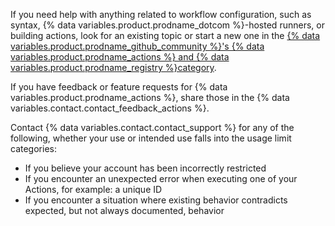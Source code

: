 If you need help with anything related to workflow configuration, such as syntax, {% data variables.product.prodname_dotcom %}-hosted runners, or building actions, look for an existing topic or start a new one in the [{% data variables.product.prodname_github_community %}'s {% data variables.product.prodname_actions %} and {% data variables.product.prodname_registry %}category](https://github.com/orgs/github-community/discussions/categories/actions-and-packages).

If you have feedback or feature requests for {% data variables.product.prodname_actions %}, share those in the {% data variables.contact.contact_feedback_actions %}.

Contact {% data variables.contact.contact_support %} for any of the following, whether your use or intended use falls into the usage limit categories:

* If you believe your account has been incorrectly restricted
* If you encounter an unexpected error when executing one of your Actions, for example: a unique ID
* If you encounter a situation where existing behavior contradicts expected, but not always documented, behavior
